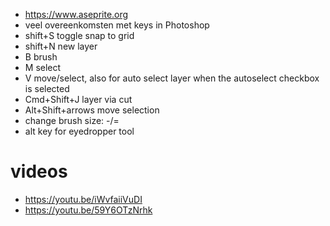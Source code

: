 * https://www.aseprite.org
* veel overeenkomsten met keys in Photoshop
* shift+S toggle snap to grid
* shift+N new layer
* B brush
* M select
* V move/select, also for auto select layer when the autoselect checkbox is selected
* Cmd+Shift+J layer via cut
* Alt+Shift+arrows move selection
* change brush size: -/=
* alt key for eyedropper tool

# videos
* https://youtu.be/iWvfaiiVuDI
* https://youtu.be/59Y6OTzNrhk
